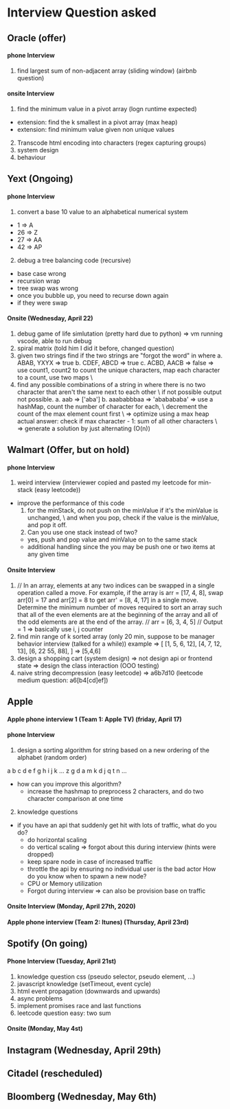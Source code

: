 
# Interview Question asked

## Oracle (offer)

#### phone Interview
1. find largest sum of non-adjacent array (sliding window) (airbnb question)

#### onsite Interview
1. find the minimum value in a pivot array (logn runtime expected)
 - extension: find the k smallest in a pivot array (max heap)
 - extension: find minimum value given non unique values
2. Transcode html encoding into characters (regex capturing groups)
3. system design
4. behaviour

## Yext (Ongoing)

#### phone Interview
1. convert a base 10 value to an alphabetical numerical system
 - 1 => A
 - 26 => Z
 - 27 => AA
 - 42 => AP
2. debug a tree balancing code (recursive)
 - base case wrong
 - recursion wrap
 - tree swap was wrong
 - once you bubble up, you need to recurse down again
 - if they were swap

#### Onsite (Wednesday, April 22)
1. debug game of life simlutation (pretty hard due to python)
  => vm running vscode, able to run debug
2. spiral matrix (told him I did it before, changed question)
  1. given two strings find if the two strings are "forgot the word" in where
    a. ABAB, YXYX => true
    b. CDEF, ABCD => true
    c. ACBD, AACB => false
    => use count1, count2 to count the unique characters, map each character to a count, use two maps \\
  2. find any possible combinations of a string in where there is no two character that aren't the same next to each other \\
  if not possible output not possible.
    a. aab => ['aba']
    b. aaababbbaa => 'ababababa'
      => use a hashMap, count the number of character for each, \\
       decrement the count of the max element count first \\
      => optimize using a max heap
      actual answer: check if max character - 1: sum of all other characters \\
        => generate a solution by just alternating (O(n))

## Walmart (Offer, but on hold)

#### phone Interview
1. weird interview (interviewer copied and pasted my leetcode for min-stack (easy leetcode))
  - improve the performance of this code
    1. for the minStack, do not push on the minValue if it's the minValue is unchanged, \\
     and when you pop, check if the value is the minValue, and pop it off.
    2. Can you use one stack instead of two?
     - yes, push and pop value and minValue on to the same stack
     - additional handling since the you may be push one or two items at any given time

#### Onsite Interview
1. // In an array, elements at any two indices can be swapped in a single operation called a move. For example, if the array is arr = [17, 4, 8], swap arr[0] = 17 and arr[2] = 8 to get arr' = [8, 4, 17] in a single move. Determine the minimum number of moves required to sort an array such that all of the even elements are at the beginning of the array and all of the odd elements are at the end of the array.
// arr = [6, 3, 4, 5]
// Output = 1
 => basically use i, j counter
2. find min range of k sorted array
 (only 20 min, suppose to be manager behavior interview (talked for a while))
 example => [
     [1, 5, 6, 12],
     [4, 7, 12, 13],
     [6, 22 55, 88],
 ] => [5,4,6]
3. design a shopping cart (system design)
 => not design api or frontend state
 => design the class interaction (OOO testing)
4. naive string decompression (easy leetcode)
 => a6b7d10
 (leetcode medium question: a6[b4[cd]ef])

## Apple

#### Apple phone interview 1 (Team 1: Apple TV) (friday, April 17)

#### phone Interview
1. design a sorting algorithm for string based on a new
ordering of the alphabet (random order)

a b c d e f g h i j k ...
z g d a m k d j q t n ...

  - how can you improve this algorithm?
    - increase the hashmap to preprocess 2 characters, and
    do two character comparison at one time
2. knowledge questions
  - if you have an api that suddenly get hit with lots of traffic,
  what do you do?
    - do horizontal scaling
    - do vertical scaling => forgot about this during interview (hints were dropped)
    - keep spare node in case of increased traffic
    - throttle the api by ensuring no individual user is the bad actor
    How do you know when to spawn a new node?
     - CPU or Memory utilization
     - Forgot during interview => can also be provision base on traffic

#### Onsite Interview (Monday, April 27th, 2020)


#### Apple phone interview (Team 2: Itunes) (Thursday, April 23rd)

## Spotify (On going)

#### Phone Interview  (Tuesday, April 21st)
1. knowledge question css (pseudo selector, pseudo element, ...)
2. javascript knowledge (setTimeout, event cycle)
3. html event propagation (downwards and upwards)
4. async problems
5. implement promises race and last functions
6. leetcode question easy: two sum

#### Onsite (Monday, May 4st)

## Instagram (Wednesday, April 29th)
## Citadel (rescheduled)
## Bloomberg (Wednesday, May 6th)





